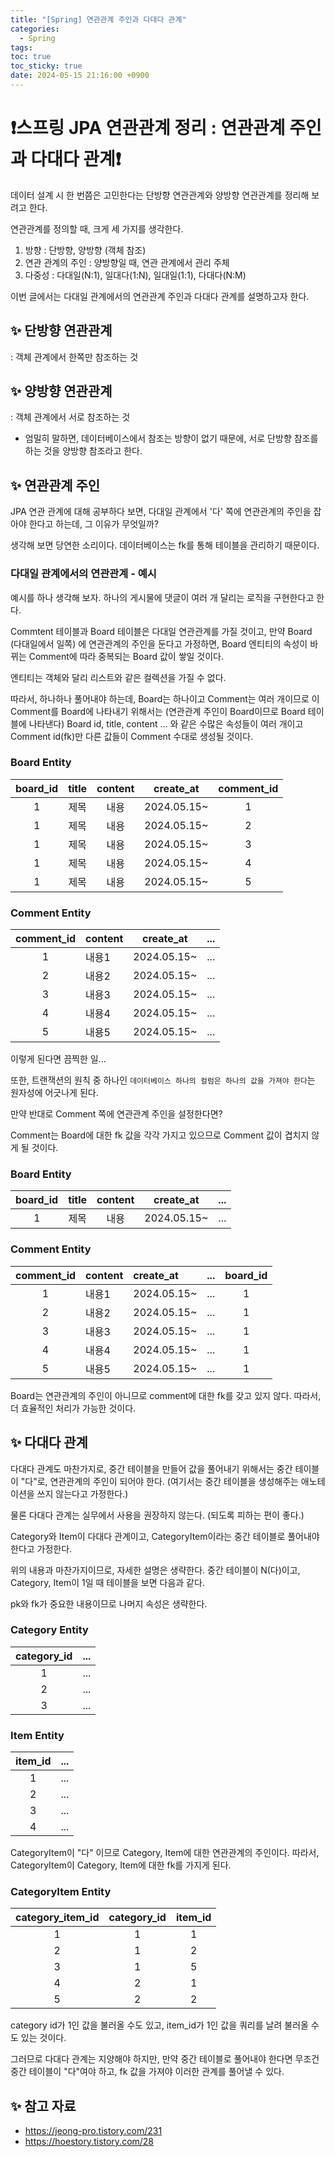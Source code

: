 ```yaml
---
title: "[Spring] 연관관계 주인과 다대다 관계"
categories:
  - Spring
tags:
toc: true
toc_sticky: true
date: 2024-05-15 21:16:00 +0900
---
```


# ❗스프링 JPA 연관관계 정리 : 연관관계 주인과 다대다 관계❗

데이터 설계 시 한 번쯤은 고민한다는 단방향 연관관계와 양방향 연관관계를 정리해 보려고 한다.

연관관계를 정의할 때, 크게 세 가지를 생각한다.

1. 방향 : 단방향, 양방향 (객체 참조)
2. 연관 관계의 주인 : 양방향일 때, 연관 관계에서 관리 주체
3. 다중성 : 다대일(N:1), 일대다(1:N), 일대일(1:1), 다대다(N:M)

이번 글에서는 다대일 관계에서의 연관관계 주인과 다대다 관계를 설명하고자 한다.

## ✨ 단방향 연관관계

: 객체 관계에서 한쪽만 참조하는 것

## ✨ 양방향 연관관계

: 객체 관계에서 서로 참조하는 것

- 엄밀히 말하면, 데이터베이스에서 참조는 방향이 없기 때문에, 서로 단방향 참조를 하는 것을 양방향 참조라고 한다.

## ✨ 연관관계 주인

JPA 연관 관계에 대해 공부하다 보면, 다대일 관계에서 '다' 쪽에 연관관계의 주인을 잡아야 한다고 하는데, 그 이유가 무엇일까?

생각해 보면 당연한 소리이다. 데이터베이스는 fk를 통해 테이블을 관리하기 때문이다.

### 다대일 관계에서의 연관관계 - 예시

예시를 하나 생각해 보자. 하나의 게시물에 댓글이 여러 개 달리는 로직을 구현한다고 한다.

Commtent 테이블과 Board 테이블은 다대일 연관관계를 가질 것이고, 만약 Board (다대일에서 일쪽) 에 연관관계의 주인을 둔다고 가정하면, Board 엔티티의 속성이 바뀌는 Comment에 따라 중복되는 Board 값이 쌓일 것이다.

엔티티는 객체와 달리 리스트와 같은 컬렉션을 가질 수 없다.

따라서, 하나하나 풀어내야 하는데, Board는 하나이고 Comment는 여러 개이므로 이 Comment를 Board에 나타내기 위해서는 (연관관계 주인이 Board이므로 Board 테이블에 나타낸다) Board id, title, content ... 와 같은 수많은 속성들이 여러 개이고 Comment id(fk)만 다른 값들이 Comment 수대로 생성될 것이다.

### Board Entity

| board_id | title | content |  create_at  | comment_id |
| :------: | :---: | :-----: | :---------: | :--------: |
|    1     | 제목  |  내용   | 2024.05.15~ |     1      |
|    1     | 제목  |  내용   | 2024.05.15~ |     2      |
|    1     | 제목  |  내용   | 2024.05.15~ |     3      |
|    1     | 제목  |  내용   | 2024.05.15~ |     4      |
|    1     | 제목  |  내용   | 2024.05.15~ |     5      |

### Comment Entity

| comment_id | content |  create_at  | ... |
| :--------: | :------ | :---------: | :-: |
|     1      | 내용1   | 2024.05.15~ | ... |
|     2      | 내용2   | 2024.05.15~ | ... |
|     3      | 내용3   | 2024.05.15~ | ... |
|     4      | 내용4   | 2024.05.15~ | ... |
|     5      | 내용5   | 2024.05.15~ | ... |

이렇게 된다면 끔찍한 일...

또한, 트랜잭션의 원칙 중 하나인 `데이터베이스 하나의 컬럼은 하나의 값을 가져야 한다`는 원자성에 어긋나게 된다.

만약 반대로 Comment 쪽에 연관관계 주인을 설정한다면?

Comment는 Board에 대한 fk 값을 각각 가지고 있으므로 Comment 값이 겹치지 않게 될 것이다.

### Board Entity

| board_id | title | content |  create_at  | ... |
| :------: | :---: | :-----: | :---------: | :-: |
|    1     | 제목  |  내용   | 2024.05.15~ | ... |

### Comment Entity

| comment_id | content | create_at   | ... | board_id |
| :--------: | :------ | :---------- | :-- | :------: |
|     1      | 내용1   | 2024.05.15~ | ... |    1     |
|     2      | 내용2   | 2024.05.15~ | ... |    1     |
|     3      | 내용3   | 2024.05.15~ | ... |    1     |
|     4      | 내용4   | 2024.05.15~ | ... |    1     |
|     5      | 내용5   | 2024.05.15~ | ... |    1     |

Board는 연관관계의 주인이 아니므로 comment에 대한 fk를 갖고 있지 않다. 따라서, 더 효율적인 처리가 가능한 것이다.

## ✨ 다대다 관계

다대다 관계도 마찬가지로, 중간 테이블을 만들어 값을 풀어내기 위해서는 중간 테이블이 "다"로, 연관관계의 주인이 되어야 한다. (여기서는 중간 테이블을 생성해주는 애노테이션을 쓰지 않는다고 가정한다.)

물론 다대다 관계는 실무에서 사용을 권장하지 않는다. (되도록 피하는 편이 좋다.)

Category와 Item이 다대다 관계이고, CategoryItem이라는 중간 테이블로 풀어내야 한다고 가정한다.

위의 내용과 마찬가지이므로, 자세한 설명은 생략한다. 중간 테이블이 N(다)이고, Category, Item이 1일 때 테이블을 보면 다음과 같다.

pk와 fk가 중요한 내용이므로 나머지 속성은 생략한다.

### Category Entity

| category_id | ... |
| :---------: | :-- |
|      1      | ... |
|      2      | ... |
|      3      | ... |

### Item Entity

| item_id | ... |
| :-----: | :-- |
|    1    | ... |
|    2    | ... |
|    3    | ... |
|    4    | ... |

CategoryItem이 "다" 이므로 Category, Item에 대한 연관관계의 주인이다. 따라서, CategoryItem이 Category, Item에 대한 fk를 가지게 된다.

### CategoryItem Entity

| category_item_id | category_id | item_id |
| :--------------: | :---------: | :-----: |
|        1         |      1      |    1    |
|        2         |      1      |    2    |
|        3         |      1      |    5    |
|        4         |      2      |    1    |
|        5         |      2      |    2    |

category id가 1인 값을 불러올 수도 있고, item_id가 1인 값을 쿼리를 날려 불러올 수도 있는 것이다.

그러므로 다대다 관계는 지양해야 하지만, 만약 중간 테이블로 풀어내야 한다면 무조건 중간 테이블이 "다"여야 하고, fk 값을 가져야 이러한 관계를 풀어낼 수 있다.

## ✨ 참고 자료

- https://jeong-pro.tistory.com/231
- https://hoestory.tistory.com/28
